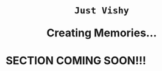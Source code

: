 # <p align="middle"> **`Just Vishy`** </p> <p align="middle"> Creating Memories... </p> 

# **SECTION COMING SOON!!!**
